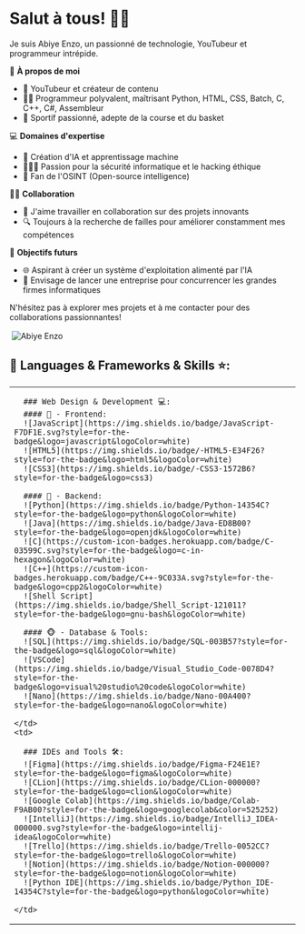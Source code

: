 # Salut à tous! 👋🏽

Je suis Abiye Enzo, un passionné de technologie, YouTubeur et programmeur intrépide.

🚀 **À propos de moi**

- 🎥 YouTubeur et créateur de contenu
- 👨‍💻 Programmeur polyvalent, maîtrisant Python, HTML, CSS, Batch, C, C++, C#, Assembleur
- 🏀 Sportif passionné, adepte de la course et du basket

💻 **Domaines d'expertise**

- 👾 Création d'IA et apprentissage machine
- 🕵🏽‍♂️ Passion pour la sécurité informatique et le hacking éthique
- 🤖 Fan de l'OSINT (Open-source intelligence)

🤝🏼 **Collaboration**

- 💼 J'aime travailler en collaboration sur des projets innovants
- 🔍 Toujours à la recherche de failles pour améliorer constamment mes compétences

🚀 **Objectifs futurs**

- 🌐 Aspirant à créer un système d'exploitation alimenté par l'IA
- 💼 Envisage de lancer une entreprise pour concurrencer les grandes firmes informatiques

N'hésitez pas à explorer mes projets et à me contacter pour des collaborations passionnantes!

<p>&nbsp;<img align="center" src="https://readmestats.999857.xyz/api?username=AbiyeEnzo&show_icons=true&locale=en&theme=tokyonight" alt="Abiye Enzo" /></p>

## 🔨 Languages & Frameworks & Skills ⭐️:

<table>
  <tr>
    <td>

      ### Web Design & Development 💻:
      #### 🙈 - Frontend:
      ![JavaScript](https://img.shields.io/badge/JavaScript-F7DF1E.svg?style=for-the-badge&logo=javascript&logoColor=white)
      ![HTML5](https://img.shields.io/badge/-HTML5-E34F26?style=for-the-badge&logo=html5&logoColor=white)
      ![CSS3](https://img.shields.io/badge/-CSS3-1572B6?style=for-the-badge&logo=css3)

      #### 🙉 - Backend:
      ![Python](https://img.shields.io/badge/Python-14354C?style=for-the-badge&logo=python&logoColor=white)
      ![Java](https://img.shields.io/badge/Java-ED8B00?style=for-the-badge&logo=openjdk&logoColor=white)
      ![C](https://custom-icon-badges.herokuapp.com/badge/C-03599C.svg?style=for-the-badge&logo=c-in-hexagon&logoColor=white)
      ![C++](https://custom-icon-badges.herokuapp.com/badge/C++-9C033A.svg?style=for-the-badge&logo=cpp2&logoColor=white)
      ![Shell Script](https://img.shields.io/badge/Shell_Script-121011?style=for-the-badge&logo=gnu-bash&logoColor=white)

      #### 🐵 - Database & Tools:
      ![SQL](https://img.shields.io/badge/SQL-003B57?style=for-the-badge&logo=sql&logoColor=white)
      ![VSCode](https://img.shields.io/badge/Visual_Studio_Code-0078D4?style=for-the-badge&logo=visual%20studio%20code&logoColor=white)
      ![Nano](https://img.shields.io/badge/Nano-00A400?style=for-the-badge&logo=nano&logoColor=white)

    </td>
    <td>

      ### IDEs and Tools 🛠:
      ![Figma](https://img.shields.io/badge/Figma-F24E1E?style=for-the-badge&logo=figma&logoColor=white)
      ![CLion](https://img.shields.io/badge/CLion-000000?style=for-the-badge&logo=clion&logoColor=white)
      ![Google Colab](https://img.shields.io/badge/Colab-F9AB00?style=for-the-badge&logo=googlecolab&color=525252)
      ![IntelliJ](https://img.shields.io/badge/IntelliJ_IDEA-000000.svg?style=for-the-badge&logo=intellij-idea&logoColor=white)
      ![Trello](https://img.shields.io/badge/Trello-0052CC?style=for-the-badge&logo=trello&logoColor=white)
      ![Notion](https://img.shields.io/badge/Notion-000000?style=for-the-badge&logo=notion&logoColor=white)
      ![Python IDE](https://img.shields.io/badge/Python_IDE-14354C?style=for-the-badge&logo=python&logoColor=white)

    </td>
  </tr>
</table>


